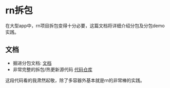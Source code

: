 # rn拆包

在大型app中，rn项目拆包变得十分必要，这篇文档将详细介绍分包及分包demo实践。

## 文档

- 掘进分包文档: [文档](https://juejin.cn/post/7355439624100249635?utm_source=nav&utm_medium=web&utm_campaign=coze0409)
- 非常完整的拆包/热更新源代码 [代码仓库](https://github.com/BM-laoli/Android-IOS-ReactNative)

这段代码看的我肃然起敬，除了多容器外基本就是rn的非常棒的实践。
